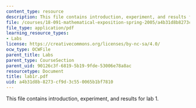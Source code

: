 ```yaml
---
content_type: resource
description: This file contains introduction, experiment, and results for lab 1.
file: /courses/18-091-mathematical-exposition-spring-2005/a4b31d8b8273cf9d3c550065b1bf7810_lab1r.pdf
file_type: application/pdf
learning_resource_types:
- Labs
license: https://creativecommons.org/licenses/by-nc-sa/4.0/
ocw_type: OCWFile
parent_title: Labs
parent_type: CourseSection
parent_uid: 90126c3f-6819-5b19-9fde-53006e78a8ac
resourcetype: Document
title: lab1r.pdf
uid: a4b31d8b-8273-cf9d-3c55-0065b1bf7810
---
```

This file contains introduction, experiment, and results for lab 1.
